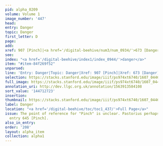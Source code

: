 ```yaml
---
pid: alpha_0209
volume: Volume 1
image_number: '447'
head:
entry: Danger
topic: Danger
first_letter: D
page:
add:
xref: 907 [Pinch]|<a href='/digital-beehive/num3/num_0934/'>673 [Danger]</a>
see:
index: "<a href='/digital-beehive/index1/index_0944/'>danger</a>"
item: "#item-84f269f52"
unparsed:
line: 'Entry: Danger|Topic: Danger|Xref: 907 [Pinch]|Xref: 673 [Danger]|Index: danger|#item-84f269f52'
selection: https://stacks.stanford.edu/image/iiif/ps974xt6740/1607_0446/357,2723,3119,604/full/0/default.jpg
full_image: https://stacks.stanford.edu/image/iiif/ps974xt6740/1607_0446/full/full/0/default.jpg
annotation_uri: http://dev.llgc.org.uk/annotation/1563913584108
sort_value: '144712723'
insertion:
thumbnail: https://stacks.stanford.edu/image/iiif/ps974xt6740/1607_0446/357,2723,600,180/250,/0/default.jpg
label: Danger
location: "<a href='/digital-beehive/toc/toc1_437/'>Full Page</a>"
issue: The point of reference for "Pinch" is unclear. Pastorius perhaps intends numerical
  entry 645 [Pinch].
also_in_entry:
order: '208'
layout: alpha_item
collection: alpha1
---
```

